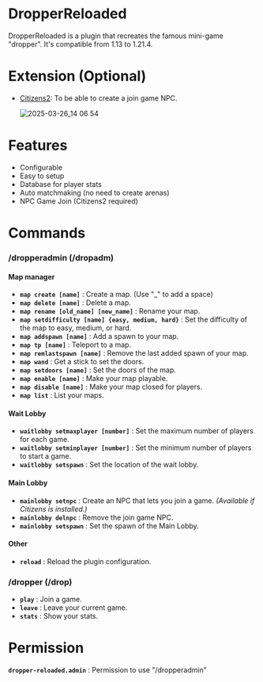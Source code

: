 # DropperReloaded

DropperReloaded is a plugin that recreates the famous mini-game "dropper". It's compatible from 1.13 to 1.21.4.

# Extension (Optional)
- [Citizens2](https://www.spigotmc.org/resources/citizens.13811/): To be able to create a join game NPC.


  ![2025-03-26_14 06 54](https://github.com/user-attachments/assets/77889e1c-7503-4fd2-9ad8-5d1a295fa7ef)


# Features
- Configurable
- Easy to setup
- Database for player stats
- Auto matchmaking (no need to create arenas)
- NPC Game Join (Citizens2 required)

# Commands
### /dropperadmin (/dropadm)

#### Map manager
- **`map create [name]`** : Create a map. (Use "_" to add a space)
- **`map delete [name]`** : Delete a map.
- **`map rename [old_name] [new_name]`** : Rename your map.
- **`map setdifficulty [name] {easy, medium, hard}`** : Set the difficulty of the map to easy, medium, or hard.
- **`map addspawn [name]`** : Add a spawn to your map.
- **`map tp [name]`** : Teleport to a map.
- **`map remlastspawn [name]`** : Remove the last added spawn of your map.
- **`map wand`** : Get a stick to set the doors.
- **`map setdoors [name]`** : Set the doors of the map.
- **`map enable [name]`** : Make your map playable.
- **`map disable [name]`** : Make your map closed for players.
- **`map list`** : List your maps.

#### Wait Lobby
- **`waitlobby setmaxplayer [number]`** : Set the maximum number of players for each game.
- **`waitlobby setminplayer [number]`** : Set the minimum number of players to start a game.
- **`waitlobby setspawn`** : Set the location of the wait lobby.

#### Main Lobby
- **`mainlobby setnpc`** : Create an NPC that lets you join a game. *(Available if Citizens is installed.)*
- **`mainlobby delnpc`** : Remove the join game NPC.
- **`mainlobby setspawn`** : Set the spawn of the Main Lobby.
  
#### Other
- **`reload`** : Reload the plugin configuration.

### /dropper (/drop)

- **`play`** : Join a game.
- **`leave`** : Leave your current game.
- **`stats`** : Show your stats.

# Permission

**`dropper-reloaded.admin`** : Permission to use "/dropperadmin"

